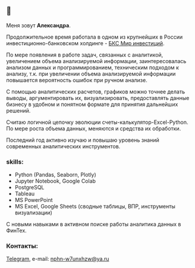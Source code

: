 ## 👋

Меня зовут **Александра**. 

Продолжительное время работала в одном из крупнейших в России инвестиционно-банковском холдинге - [БКС Мир инвестиций](https://bcs.ru/).

По мере появления в работе задач, связанных с аналитикой, увеличением объема
анализируемой информации, заинтересовалась анализом данных и программированием,
техническим подходом к анализу, т.к. при увеличении объема анализируемой
информации повышается вероятность ошибок при ручном анализе. 

С помощью аналитических расчетов, графиков можно точнее делать выводы, аргументировать их,
визуализировать, предоставлять данные бизнесу в удобном и понятном формате для
принятия дальнейших решений. 

Считаю логичной цепочку эволюции счеты-калькулятор-Excel-Python. По мере роста объема данных, меняются и средства их
обработки. 

Последний год активно изучаю и повышаю уровень знаний современных аналитических инструментов.

### skills:
- Python (Pandas, Seaborn, Plotly)
- Jupyter Notebook, Google Colab
- PostgreSQL
- Tableau
- MS PowerPoint
- MS Excel, Google Sheets (cводные таблицы, ВПР, инструменты визуализации)

С новыми навыками в активном поиске работы аналитика данных в ФинТех.
### Контакты:

[Telegram](https://t.me/AlexandraBaburchenkova), e-mail: nphn-w7unxhzw@ya.ru


<!--
**AlexandraBaburchenkova/AlexandraBaburchenkova** is a ✨ _special_ ✨ repository because its `README.md` (this file) appears on your GitHub profile.

Here are some ideas to get you started:

- 🔭 I’m currently working on ...
- 🌱 I’m currently learning ...
- 👯 I’m looking to collaborate on ...
- 🤔 I’m looking for help with ...
- 💬 Ask me about ...
- 📫 How to reach me: ...
- 😄 Pronouns: ...
- ⚡ Fun fact: ...
-->
